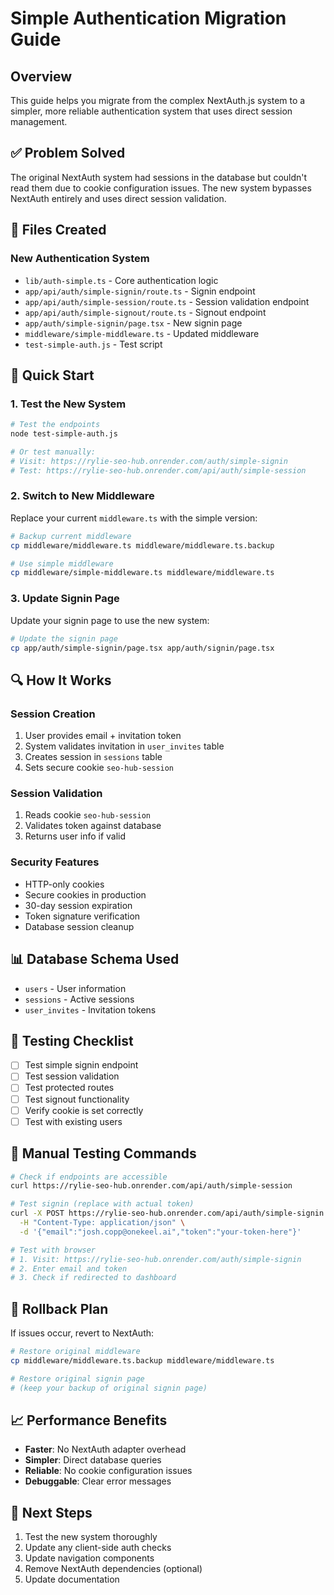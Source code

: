 # Simple Authentication Migration Guide

## Overview
This guide helps you migrate from the complex NextAuth.js system to a simpler, more reliable authentication system that uses direct session management.

## ✅ Problem Solved
The original NextAuth system had sessions in the database but couldn't read them due to cookie configuration issues. The new system bypasses NextAuth entirely and uses direct session validation.

## 🔧 Files Created

### New Authentication System
- `lib/auth-simple.ts` - Core authentication logic
- `app/api/auth/simple-signin/route.ts` - Signin endpoint
- `app/api/auth/simple-session/route.ts` - Session validation endpoint
- `app/api/auth/simple-signout/route.ts` - Signout endpoint
- `app/auth/simple-signin/page.tsx` - New signin page
- `middleware/simple-middleware.ts` - Updated middleware
- `test-simple-auth.js` - Test script

## 🚀 Quick Start

### 1. Test the New System
```bash
# Test the endpoints
node test-simple-auth.js

# Or test manually:
# Visit: https://rylie-seo-hub.onrender.com/auth/simple-signin
# Test: https://rylie-seo-hub.onrender.com/api/auth/simple-session
```

### 2. Switch to New Middleware
Replace your current `middleware.ts` with the simple version:

```bash
# Backup current middleware
cp middleware/middleware.ts middleware/middleware.ts.backup

# Use simple middleware
cp middleware/simple-middleware.ts middleware/middleware.ts
```

### 3. Update Signin Page
Update your signin page to use the new system:

```bash
# Update the signin page
cp app/auth/simple-signin/page.tsx app/auth/signin/page.tsx
```

## 🔍 How It Works

### Session Creation
1. User provides email + invitation token
2. System validates invitation in `user_invites` table
3. Creates session in `sessions` table
4. Sets secure cookie `seo-hub-session`

### Session Validation
1. Reads cookie `seo-hub-session`
2. Validates token against database
3. Returns user info if valid

### Security Features
- HTTP-only cookies
- Secure cookies in production
- 30-day session expiration
- Token signature verification
- Database session cleanup

## 📊 Database Schema Used
- `users` - User information
- `sessions` - Active sessions
- `user_invites` - Invitation tokens

## 🧪 Testing Checklist

- [ ] Test simple signin endpoint
- [ ] Test session validation
- [ ] Test protected routes
- [ ] Test signout functionality
- [ ] Verify cookie is set correctly
- [ ] Test with existing users

## 🔧 Manual Testing Commands

```bash
# Check if endpoints are accessible
curl https://rylie-seo-hub.onrender.com/api/auth/simple-session

# Test signin (replace with actual token)
curl -X POST https://rylie-seo-hub.onrender.com/api/auth/simple-signin \
  -H "Content-Type: application/json" \
  -d '{"email":"josh.copp@onekeel.ai","token":"your-token-here"}'

# Test with browser
# 1. Visit: https://rylie-seo-hub.onrender.com/auth/simple-signin
# 2. Enter email and token
# 3. Check if redirected to dashboard
```

## 🔄 Rollback Plan
If issues occur, revert to NextAuth:

```bash
# Restore original middleware
cp middleware/middleware.ts.backup middleware/middleware.ts

# Restore original signin page
# (keep your backup of original signin page)
```

## 📈 Performance Benefits
- **Faster**: No NextAuth adapter overhead
- **Simpler**: Direct database queries
- **Reliable**: No cookie configuration issues
- **Debuggable**: Clear error messages

## 🎯 Next Steps
1. Test the new system thoroughly
2. Update any client-side auth checks
3. Update navigation components
4. Remove NextAuth dependencies (optional)
5. Update documentation
